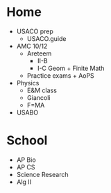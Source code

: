 # Home
- USACO prep
	- USACO.guide
- AMC 10/12
	- Areteem
		- II-B
		- I-C Geom + Finite Math
	- Practice exams + AoPS
- Physics
	- E&M class
	- Giancoli
	- F=MA
- USABO

# School
- AP Bio
- AP CS
- Science Research
- Alg II
